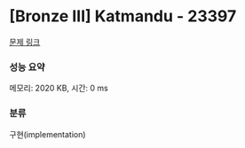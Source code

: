 # [Bronze III] Katmandu - 23397 

[문제 링크](https://www.acmicpc.net/problem/23397) 

### 성능 요약

메모리: 2020 KB, 시간: 0 ms

### 분류

구현(implementation)

